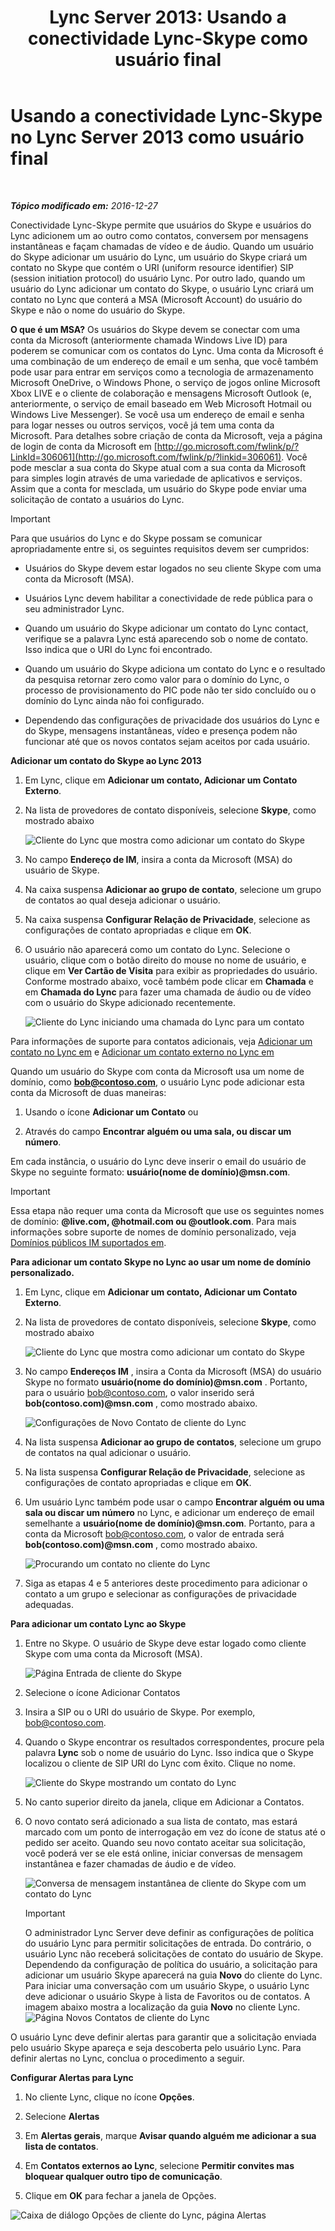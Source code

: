 ﻿---
title: 'Lync Server 2013: Usando a conectividade Lync-Skype como usuário final'
TOCTitle: Usando a conectividade Lync-Skype como usuário final
ms:assetid: ad22f731-118c-4349-8790-b1a72941cbdd
ms:mtpsurl: https://technet.microsoft.com/pt-br/library/Dn440175(v=OCS.15)
ms:contentKeyID: 59602788
ms.date: 12/29/2016
mtps_version: v=OCS.15
ms.translationtype: HT
---

# Usando a conectividade Lync-Skype no Lync Server 2013 como usuário final

 

_**Tópico modificado em:** 2016-12-27_

Conectividade Lync-Skype permite que usuários do Skype e usuários do Lync adicionem um ao outro como contatos, conversem por mensagens instantâneas e façam chamadas de vídeo e de áudio. Quando um usuário do Skype adicionar um usuário do Lync, um usuário do Skype criará um contato no Skype que contém o URI (uniform resource identifier) SIP (session initiation protocol) do usuário Lync. Por outro lado, quando um usuário do Lync adicionar um contato do Skype, o usuário Lync criará um contato no Lync que conterá a MSA (Microsoft Account) do usuário do Skype e não o nome do usuário do Skype.

**O que é um MSA?** Os usuários do Skype devem se conectar com uma conta da Microsoft (anteriormente chamada Windows Live ID) para poderem se comunicar com os contatos do Lync. Uma conta da Microsoft é uma combinação de um endereço de email e um senha, que você também pode usar para entrar em serviços como a tecnologia de armazenamento Microsoft OneDrive, o Windows Phone, o serviço de jogos online Microsoft Xbox LIVE e o cliente de colaboração e mensagens Microsoft Outlook (e, anteriormente, o serviço de email baseado em Web Microsoft Hotmail ou Windows Live Messenger). Se você usa um endereço de email e senha para logar nesses ou outros serviços, você já tem uma conta da Microsoft. Para detalhes sobre criação de conta da Microsoft, veja a página de login de conta da Microsoft em [http://go.microsoft.com/fwlink/p/?LinkId=306061](http://go.microsoft.com/fwlink/p/?linkid=306061). Você pode mesclar a sua conta do Skype atual com a sua conta da Microsoft para simples login através de uma variedade de aplicativos e serviços. Assim que a conta for mesclada, um usuário do Skype pode enviar uma solicitação de contato a usuários do Lync.

> [!IMPORTANT]  
> Para que usuários do Lync e do Skype possam se comunicar apropriadamente entre si, os seguintes requisitos devem ser cumpridos:<ul><li><p>Usuários do Skype devem estar logados no seu cliente Skype com uma conta da Microsoft (MSA).</p></li>
> <li><p>Usuários Lync devem habilitar a conectividade de rede pública para o seu administrador Lync.</p></li>
> <li><p>Quando um usuário do Skype adicionar um contato do Lync contact, verifique se a palavra Lync está aparecendo sob o nome de contato. Isso indica que o URI do Lync foi encontrado.</p></li>
> 
> <li><p>Quando um usuário do Skype adiciona um contato do Lync e o resultado da pesquisa retornar zero como valor para o domínio do Lync, o processo de provisionamento do PIC pode não ter sido concluído ou o domínio do Lync ainda não foi configurado.</p></li>
> 
> 
> <li><p>Dependendo das configurações de privacidade dos usuários do Lync e do Skype, mensagens instantâneas, vídeo e presença podem não funcionar até que os novos contatos sejam aceitos por cada usuário.</p></li></ul>


**Adicionar um contato do Skype ao Lync 2013**

1.  Em Lync, clique em **Adicionar um contato, Adicionar um Contato Externo**.

2.  Na lista de provedores de contato disponíveis, selecione **Skype**, como mostrado abaixo
    
    ![Cliente do Lync que mostra como adicionar um contato do Skype](images/Dn440175.ac4e2f21-c1d9-47d8-b99e-d49fe4eb36d7(OCS.15).jpg "Cliente do Lync que mostra como adicionar um contato do Skype")

3.  No campo **Endereço de IM**, insira a conta da Microsoft (MSA) do usuário de Skype.

4.  Na caixa suspensa **Adicionar ao grupo de contato**, selecione um grupo de contatos ao qual deseja adicionar o usuário.

5.  Na caixa suspensa **Configurar Relação de Privacidade**, selecione as configurações de contato apropriadas e clique em **OK**.

6.  O usuário não aparecerá como um contato do Lync. Selecione o usuário, clique com o botão direito do mouse no nome de usuário, e clique em **Ver Cartão de Visita** para exibir as propriedades do usuário. Conforme mostrado abaixo, você também pode clicar em **Chamada** e em **Chamada do Lync** para fazer uma chamada de áudio ou de vídeo com o usuário do Skype adicionado recentemente.
    
    ![Cliente do Lync iniciando uma chamada do Lync para um contato](images/Dn440175.cd7cb21a-87f7-4bfa-b30c-980d4098d226(OCS.15).jpg "Cliente do Lync iniciando uma chamada do Lync para um contato")

Para informações de suporte para contatos adicionais, veja [Adicionar um contato no Lync em](http://office.microsoft.com/pt-br/office365-lync-online-help/add-a-contact-in-lync-ha102828922.aspx) e [Adicionar um contato externo no Lync em](http://office.microsoft.com/pt-br/office365-lync-online-help/add-an-external-contact-in-lync-ha104038998.aspx?ctt=5%26origin=ha102828922)

Quando um usuário do Skype com conta da Microsoft usa um nome de domínio, como **bob@contoso.com**, o usuário Lync pode adicionar esta conta da Microsoft de duas maneiras:

1.  Usando o ícone **Adicionar um Contato** ou

2.  Através do campo **Encontrar alguém ou uma sala, ou discar um número**.

Em cada instância, o usuário do Lync deve inserir o email do usuário de Skype no seguinte formato: **usuário(nome de domínio)@msn.com**.

> [!IMPORTANT]  
> Essa etapa não requer uma conta da Microsoft que use os seguintes nomes de domínio: <strong>@live.com, @hotmail.com ou @outlook.com</strong>. Para mais informações sobre suporte de nomes de domínio personalizado, veja <a href="http://support.microsoft.com/kb/897567">Domínios públicos IM suportados em</a>.

**Para adicionar um contato Skype no Lync ao usar um nome de domínio personalizado.**

1.  Em Lync, clique em **Adicionar um contato, Adicionar um Contato Externo**.

2.  Na lista de provedores de contato disponíveis, selecione **Skype**, como mostrado abaixo
    
    ![Cliente do Lync que mostra como adicionar um contato do Skype](images/Dn440175.ac4e2f21-c1d9-47d8-b99e-d49fe4eb36d7(OCS.15).jpg "Cliente do Lync que mostra como adicionar um contato do Skype")

3.  No campo **Endereços IM** , insira a Conta da Microsoft (MSA) do usuário Skype no formato **usuário(nome do domínio)@msn.com** . Portanto, para o usuário bob@contoso.com, o valor inserido será **bob(contoso.com)@msn.com** , como mostrado abaixo.
    
    ![Configurações de Novo Contato de cliente do Lync](images/Dn440175.422e69b5-2c0c-4260-858f-f10309af772f(OCS.15).jpg "Configurações de Novo Contato de cliente do Lync")

4.  Na lista suspensa **Adicionar ao grupo de contatos**, selecione um grupo de contatos na qual adicionar o usuário.

5.  Na lista suspensa **Configurar Relação de Privacidade**, selecione as configurações de contato apropriadas e clique em **OK**.

6.  Um usuário Lync também pode usar o campo **Encontrar alguém ou uma sala ou discar um número** no Lync, e adicionar um endereço de email semelhante a **usuário(nome de domínio)@msn.com**. Portanto, para a conta da Microsoft bob@contoso.com, o valor de entrada será **bob(contoso.com)@msn.com** , como mostrado abaixo.
    
    ![Procurando um contato no cliente do Lync](images/Dn440175.69787db8-f9b9-49e5-b197-b90b10393301(OCS.15).jpg "Procurando um contato no cliente do Lync")

7.  Siga as etapas 4 e 5 anteriores deste procedimento para adicionar o contato a um grupo e selecionar as configurações de privacidade adequadas.

**Para adicionar um contato Lync ao Skype**

1.  Entre no Skype. O usuário de Skype deve estar logado como cliente Skype com uma conta da Microsoft (MSA).
    
    ![Página Entrada de cliente do Skype](images/Dn440175.b4fd7c5a-be35-4205-80c7-872863b7a91d(OCS.15).jpg "Página Entrada de cliente do Skype")

2.  Selecione o ícone Adicionar Contatos

3.  Insira a SIP ou o URI do usuário de Skype. Por exemplo, bob@contoso.com.

4.  Quando o Skype encontrar os resultados correspondentes, procure pela palavra **Lync** sob o nome de usuário do Lync. Isso indica que o Skype localizou o cliente de SIP URI do Lync com êxito. Clique no nome.
    
    ![Cliente do Skype mostrando um contato do Lync](images/Dn440175.4e690a72-1a54-4442-89cf-0fb45ac5f56a(OCS.15).jpg "Cliente do Skype mostrando um contato do Lync")

5.  No canto superior direito da janela, clique em Adicionar a Contatos.

6.  O novo contato será adicionado a sua lista de contato, mas estará marcado com um ponto de interrogação em vez do ícone de status até o pedido ser aceito. Quando seu novo contato aceitar sua solicitação, você poderá ver se ele está online, iniciar conversas de mensagem instantânea e fazer chamadas de áudio e de vídeo.
    
    ![Conversa de mensagem instantânea de cliente do Skype com um contato do Lync](images/Dn440175.86ca6f81-4db9-45ba-8511-1f7541aaf066(OCS.15).jpg "Conversa de mensagem instantânea de cliente do Skype com um contato do Lync")
    
    > [!IMPORTANT]  
    > O administrador Lync Server deve definir as configurações de política do usuário Lync para permitir solicitações de entrada. Do contrário, o usuário Lync não receberá solicitações de contato do usuário de Skype. Dependendo da configuração de política do usuário, a solicitação para adicionar um usuário Skype aparecerá na guia <strong>Novo</strong> do cliente do Lync. Para iniciar uma conversação com um usuário Skype, o usuário Lync deve adicionar o usuário Skype à lista de Favoritos ou de contatos. A imagem abaixo mostra a localização da guia <strong>Novo</strong> no cliente Lync.    
    ![Página Novos Contatos de cliente do Lync](images/Dn440175.b1cf8570-1401-47d9-ab14-b04f0d7e8a7a(OCS.15).jpg "Página Novos Contatos de cliente do Lync")

O usuário Lync deve definir alertas para garantir que a solicitação enviada pelo usuário Skype apareça e seja descoberta pelo usuário Lync. Para definir alertas no Lync, conclua o procedimento a seguir.

**Configurar Alertas para Lync**

1.  No cliente Lync, clique no ícone **Opções**.

2.  Selecione **Alertas**

3.  Em **Alertas gerais**, marque **Avisar quando alguém me adicionar a sua lista de contatos**.

4.  Em **Contatos externos ao Lync**, selecione **Permitir convites mas bloquear qualquer outro tipo de comunicação**.

5.  Clique em **OK** para fechar a janela de Opções.

![Caixa de diálogo Opções de cliente do Lync, página Alertas](images/Dn440175.b36ed67f-f394-4f66-b60a-b74793001bfc(OCS.15).jpg "Caixa de diálogo Opções de cliente do Lync, página Alertas")

